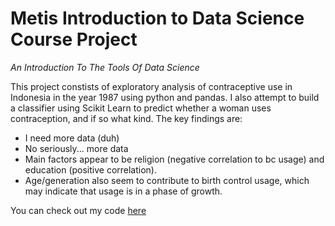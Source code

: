 # Metis Introduction to Data Science Course Project

*An Introduction To The Tools Of Data Science*

This project constists of exploratory analysis of contraceptive use in Indonesia in the year 1987 using python and pandas. I also attempt to build a classifier using Scikit Learn to predict whether a woman uses contraception, and if so what kind. The key findings are:

   - I need more data (duh)
   - No seriously... more data
   - Main factors appear to be religion (negative correlation to bc usage) and education (positive correlation).
   - Age/generation also seem to contribute to birth control usage, which may indicate that usage is in a phase of growth.
  
  
You can check out my code [here](Contraceptive_Data.ipynb)
